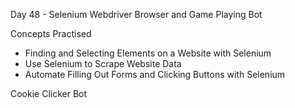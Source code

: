 Day 48 - Selenium Webdriver Browser and Game Playing Bot

Concepts Practised

- Finding and Selecting Elements on a Website with Selenium
- Use Selenium to Scrape Website Data
- Automate Filling Out Forms and Clicking Buttons with Selenium

Cookie Clicker Bot
